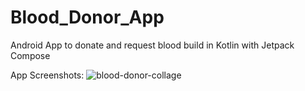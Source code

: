 # Blood_Donor_App
Android App to donate and request blood build in Kotlin with Jetpack Compose

App Screenshots:
![blood-donor-collage](https://user-images.githubusercontent.com/97782768/203956737-b3240056-6703-4109-9f0d-ee8dc4047f87.png)


